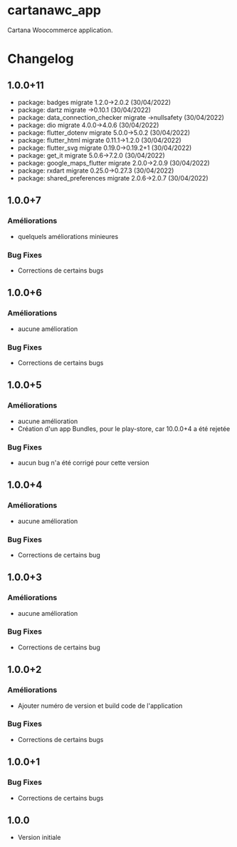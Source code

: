 # cartanawc_app

Cartana Woocommerce application.

# Changelog
## 1.0.0+11
- package: badges migrate 1.2.0->2.0.2 (30/04/2022)
- package: dartz migrate ->0.10.1 (30/04/2022)
- package: data_connection_checker migrate ->nullsafety (30/04/2022)
- package: dio migrate 4.0.0->4.0.6 (30/04/2022)
- package: flutter_dotenv migrate 5.0.0->5.0.2 (30/04/2022)
- package: flutter_html migrate 0.11.1->1.2.0 (30/04/2022)
- package: flutter_svg migrate 0.19.0->0.19.2+1 (30/04/2022)
- package: get_it migrate 5.0.6->7.2.0 (30/04/2022)
- package: google_maps_flutter migrate 2.0.0->2.0.9 (30/04/2022)
- package: rxdart migrate 0.25.0->0.27.3 (30/04/2022)
- package: shared_preferences migrate 2.0.6->2.0.7 (30/04/2022)

## 1.0.0+7
### Améliorations
- quelquels améliorations minieures
### Bug Fixes
- Corrections de certains bugs

## 1.0.0+6
### Améliorations
- aucune amélioration
### Bug Fixes
- Corrections de certains bugs

## 1.0.0+5
### Améliorations
- aucune amélioration
- Création d'un app Bundles, pour le play-store, car 10.0.0+4 a été rejetée
### Bug Fixes
- aucun bug n'a été corrigé pour cette version

## 1.0.0+4
### Améliorations
- aucune amélioration
### Bug Fixes
- Corrections de certains bug

## 1.0.0+3
### Améliorations
- aucune amélioration 
### Bug Fixes
- Corrections de certains bug

## 1.0.0+2
### Améliorations
- Ajouter numéro de version et build code de l'application

### Bug Fixes
- Corrections de certains bugs

## 1.0.0+1
### Bug Fixes
- Corrections de certains bugs

## 1.0.0
- Version initiale
